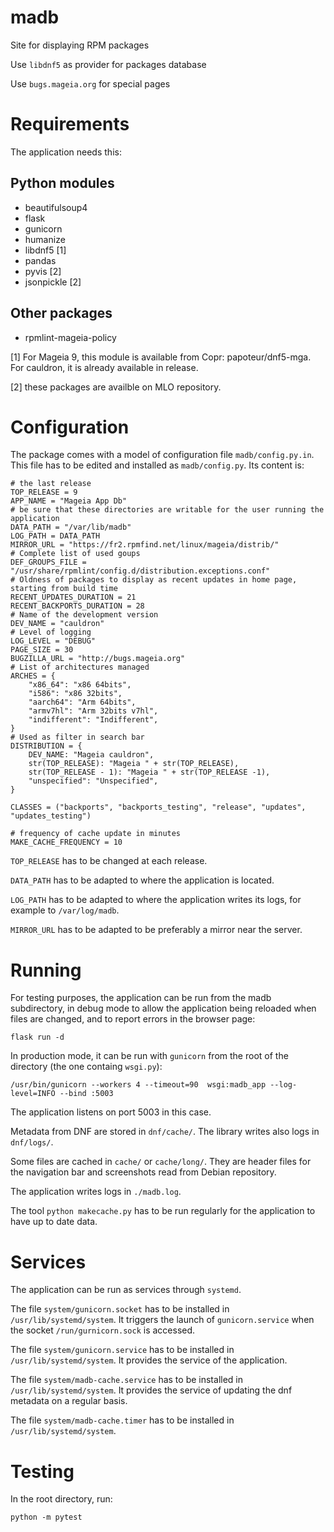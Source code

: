 # madb
Site for displaying RPM packages

Use `libdnf5` as provider for packages database 

Use `bugs.mageia.org` for special pages

# Requirements
The application needs this:
## Python modules
- beautifulsoup4
- flask
- gunicorn
- humanize
- libdnf5 [1]
- pandas
- pyvis [2]
- jsonpickle [2]

## Other packages
- rpmlint-mageia-policy 

[1] For Mageia 9, this module is available from Copr: papoteur/dnf5-mga. For cauldron, it is already available in release.

[2] these packages are availble on MLO repository.

# Configuration
The package comes with a model of configuration file `madb/config.py.in`. This file has to be edited and installed as `madb/config.py`. Its content is:
```
# the last release
TOP_RELEASE = 9
APP_NAME = "Mageia App Db"
# be sure that these directories are writable for the user running the application
DATA_PATH = "/var/lib/madb"
LOG_PATH = DATA_PATH
MIRROR_URL = "https://fr2.rpmfind.net/linux/mageia/distrib/"
# Complete list of used goups
DEF_GROUPS_FILE = "/usr/share/rpmlint/config.d/distribution.exceptions.conf"
# Oldness of packages to display as recent updates in home page, starting from build time
RECENT_UPDATES_DURATION = 21
RECENT_BACKPORTS_DURATION = 28
# Name of the development version
DEV_NAME = "cauldron"
# Level of logging
LOG_LEVEL = "DEBUG"
PAGE_SIZE = 30
BUGZILLA_URL = "http://bugs.mageia.org"
# List of architectures managed
ARCHES = {
    "x86_64": "x86 64bits",
    "i586": "x86 32bits",
    "aarch64": "Arm 64bits",
    "armv7hl": "Arm 32bits v7hl",
    "indifferent": "Indifferent",
}
# Used as filter in search bar
DISTRIBUTION = {
    DEV_NAME: "Mageia cauldron",
    str(TOP_RELEASE): "Mageia " + str(TOP_RELEASE),
    str(TOP_RELEASE - 1): "Mageia " + str(TOP_RELEASE -1),
    "unspecified": "Unspecified",
}

CLASSES = ("backports", "backports_testing", "release", "updates", "updates_testing")

# frequency of cache update in minutes
MAKE_CACHE_FREQUENCY = 10
```

`TOP_RELEASE` has to be changed at each release.

`DATA_PATH` has to be adapted to where the application is located.

`LOG_PATH` has to be adapted to where the application writes its logs, for example to `/var/log/madb`.

`MIRROR_URL` has to be adapted to be preferably a mirror near the server.

# Running
For testing purposes, the application can be run from the madb subdirectory, in debug mode to allow the application being reloaded when files are changed, and to report errors in the browser page:

`flask run -d`

In production mode, it can be run with `gunicorn` from the root of the directory (the one containg `wsgi.py`):

`/usr/bin/gunicorn --workers 4 --timeout=90  wsgi:madb_app --log-level=INFO --bind :5003`

The application listens on port 5003 in this case.

Metadata from DNF are stored in `dnf/cache/`. The library writes also logs in `dnf/logs/`.

Some files are cached in `cache/` or `cache/long/`. They are header files for the navigation bar and screenshots read from Debian repository.

The application writes logs in `./madb.log`.

The tool `python makecache.py` has to be run regularly for the application to have up to date data.

# Services
The application can be run as services through `systemd`. 

The file `system/gunicorn.socket` has to be installed in `/usr/lib/systemd/system`. It triggers the launch of `gunicorn.service` when the socket `/run/gurnicorn.sock` is accessed.

The file `system/gunicorn.service` has to be installed in `/usr/lib/systemd/system`. It provides the service of the application.

The file `system/madb-cache.service` has to be installed in `/usr/lib/systemd/system`. It provides the service of updating the dnf metadata on a regular basis.

The file `system/madb-cache.timer` has to be installed in `/usr/lib/systemd/system`.

# Testing
In the root directory, run:

`python -m pytest`
